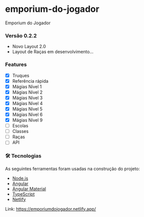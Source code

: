 # emporium-do-jogador
Emporium do Jogador

### Versão 0.2.2

- Novo Layout 2.0
- Layout de Raças em desenvolvimento...

### Features

- [x] Truques
- [x] Referência rápida
- [x] Mágias Nível 1
- [x] Mágias Nível 2
- [x] Mágias Nível 3
- [x] Mágias Nível 4
- [x] Mágias Nível 5
- [x] Mágias Nível 6
- [x] Mágias Nível 9
- [ ] Escolas
- [ ] Classes
- [ ] Raças
- [ ] API

### 🛠 Tecnologias

As seguintes ferramentas foram usadas na construção do projeto:

- [Node.js](https://nodejs.org/)
- [Angular](https://angular.io/)
- [Angular Material](https://material.angular.io/)
- [TypeScript](https://www.typescriptlang.org/)
- [Netlify](https://www.netlify.com/)


Link: https://emporiumdojogador.netlify.app/
